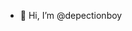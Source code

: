 - 👋 Hi, I’m @depectionboy

<!---
depectionboy/depectionboy is a ✨ special ✨ repository because its `README.md` (this file) appears on your GitHub profile.
You can click the Preview link to take a look at your changes.
--->
